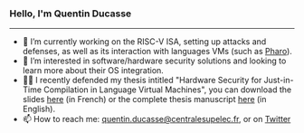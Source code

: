 ### Hello, I'm Quentin Ducasse

---

- 🔭 I’m currently working on the RISC-V ISA, setting up attacks and defenses, as well as its interaction with languages VMs (such as [Pharo](https://github.com/pharo-project/pharo-vm)).
- 🌱 I’m interested in software/hardware security solutions and looking to learn more about their OS integration.
- 🧑‍🎓 I recently defended my thesis intitled "Hardware Security for Just-in-Time Compilation in Language Virtual Machines", you can download the slides [here](https://nuage.cpdt.fr/s/cBgNDH2PqARZ5pz) (in French) or the complete thesis manuscript [here](https://nuage.cpdt.fr/s/EJ43wmdRmFx6SEb) (in English).
- 📫 How to reach me: quentin.ducasse@centralesupelec.fr, or on [Twitter](https://twitter.com/quentin_ducasse)

<!--
**QDucasse/QDucasse** is a ✨ _special_ ✨ repository because its `README.md` (this file) appears on your GitHub profile.

Here are some ideas to get you started:

- 🔭 I’m currently working on ...
- 🌱 I’m currently learning ...
- 👯 I’m looking to collaborate on ...
- 🤔 I’m looking for help with ...
- 💬 Ask me about ...
- 📫 How to reach me: ...
- 😄 Pronouns: ...
- ⚡ Fun fact: ...
-->
